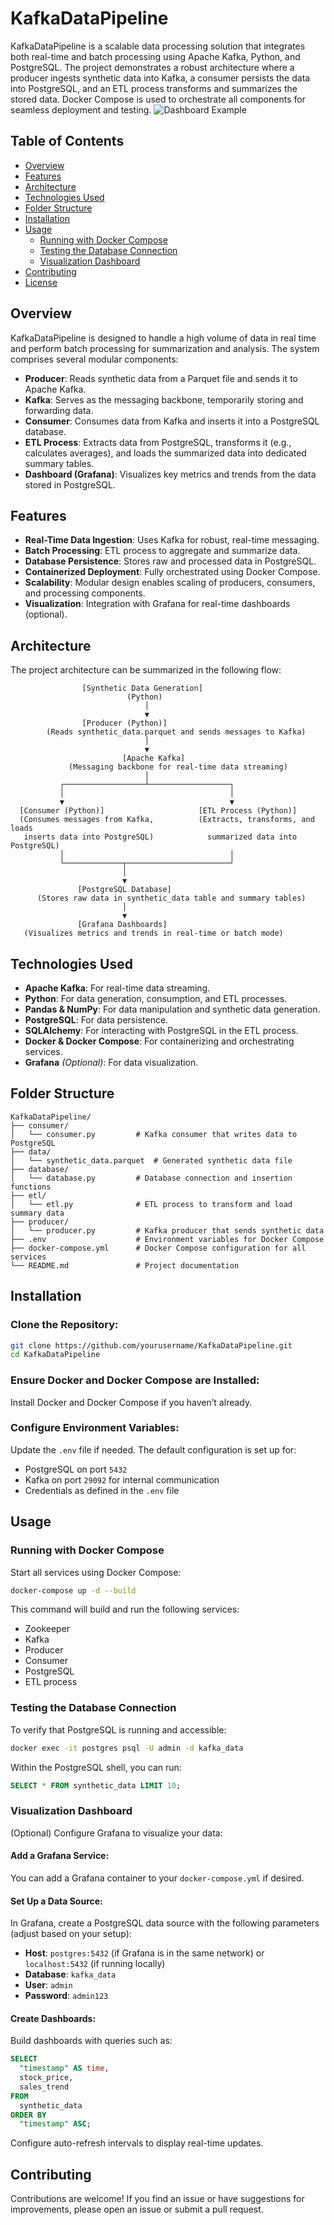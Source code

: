 # KafkaDataPipeline

KafkaDataPipeline is a scalable data processing solution that integrates both real-time and batch processing using Apache Kafka, Python, and PostgreSQL. The project demonstrates a robust architecture where a producer ingests synthetic data into Kafka, a consumer persists the data into PostgreSQL, and an ETL process transforms and summarizes the stored data. Docker Compose is used to orchestrate all components for seamless deployment and testing.
![Dashboard Example ](ruta-de-la-imagen)

## Table of Contents
- [Overview](#overview)
- [Features](#features)
- [Architecture](#architecture)
- [Technologies Used](#technologies-used)
- [Folder Structure](#folder-structure)
- [Installation](#installation)
- [Usage](#usage)
  - [Running with Docker Compose](#running-with-docker-compose)
  - [Testing the Database Connection](#testing-the-database-connection)
  - [Visualization Dashboard](#visualization-dashboard)
- [Contributing](#contributing)
- [License](#license)

## Overview
KafkaDataPipeline is designed to handle a high volume of data in real time and perform batch processing for summarization and analysis. The system comprises several modular components:

- **Producer**: Reads synthetic data from a Parquet file and sends it to Apache Kafka.
- **Kafka**: Serves as the messaging backbone, temporarily storing and forwarding data.
- **Consumer**: Consumes data from Kafka and inserts it into a PostgreSQL database.
- **ETL Process**: Extracts data from PostgreSQL, transforms it (e.g., calculates averages), and loads the summarized data into dedicated summary tables.
- **Dashboard (Grafana)**: Visualizes key metrics and trends from the data stored in PostgreSQL.

## Features
- **Real-Time Data Ingestion**: Uses Kafka for robust, real-time messaging.
- **Batch Processing**: ETL process to aggregate and summarize data.
- **Database Persistence**: Stores raw and processed data in PostgreSQL.
- **Containerized Deployment**: Fully orchestrated using Docker Compose.
- **Scalability**: Modular design enables scaling of producers, consumers, and processing components.
- **Visualization**: Integration with Grafana for real-time dashboards (optional).

## Architecture
The project architecture can be summarized in the following flow:

```
                [Synthetic Data Generation]
                          (Python)
                              │
                              ▼
                [Producer (Python)]
        (Reads synthetic_data.parquet and sends messages to Kafka)
                              │
                              ▼
                         [Apache Kafka]
             (Messaging backbone for real-time data streaming)
                              │
           ┌──────────────────┴──────────────────┐
           │                                     │
           ▼                                     ▼
  [Consumer (Python)]                     [ETL Process (Python)]
  (Consumes messages from Kafka,          (Extracts, transforms, and loads
   inserts data into PostgreSQL)            summarized data into PostgreSQL)
           │                                     │
           └─────────────┬───────────────────────┘
                         │
                         ▼
               [PostgreSQL Database]
      (Stores raw data in synthetic_data table and summary tables)
                         │
                         ▼
               [Grafana Dashboards]
   (Visualizes metrics and trends in real-time or batch mode)
```

## Technologies Used
- **Apache Kafka**: For real-time data streaming.
- **Python**: For data generation, consumption, and ETL processes.
- **Pandas & NumPy**: For data manipulation and synthetic data generation.
- **PostgreSQL**: For data persistence.
- **SQLAlchemy**: For interacting with PostgreSQL in the ETL process.
- **Docker & Docker Compose**: For containerizing and orchestrating services.
- **Grafana** *(Optional)*: For data visualization.

## Folder Structure
```
KafkaDataPipeline/
├── consumer/
│   └── consumer.py         # Kafka consumer that writes data to PostgreSQL
├── data/
│   └── synthetic_data.parquet  # Generated synthetic data file
├── database/
│   └── database.py         # Database connection and insertion functions
├── etl/
│   └── etl.py              # ETL process to transform and load summary data
├── producer/
│   └── producer.py         # Kafka producer that sends synthetic data
├── .env                    # Environment variables for Docker Compose
├── docker-compose.yml      # Docker Compose configuration for all services
└── README.md               # Project documentation
```

## Installation
### Clone the Repository:
```bash
git clone https://github.com/yourusername/KafkaDataPipeline.git
cd KafkaDataPipeline
```

### Ensure Docker and Docker Compose are Installed:
Install Docker and Docker Compose if you haven’t already.

### Configure Environment Variables:
Update the `.env` file if needed. The default configuration is set up for:
- PostgreSQL on port `5432`
- Kafka on port `29092` for internal communication
- Credentials as defined in the `.env` file

## Usage
### Running with Docker Compose
Start all services using Docker Compose:
```bash
docker-compose up -d --build
```
This command will build and run the following services:
- Zookeeper
- Kafka
- Producer
- Consumer
- PostgreSQL
- ETL process

### Testing the Database Connection
To verify that PostgreSQL is running and accessible:
```bash
docker exec -it postgres psql -U admin -d kafka_data
```
Within the PostgreSQL shell, you can run:
```sql
SELECT * FROM synthetic_data LIMIT 10;
```

### Visualization Dashboard
(Optional) Configure Grafana to visualize your data:
#### Add a Grafana Service:
You can add a Grafana container to your `docker-compose.yml` if desired.

#### Set Up a Data Source:
In Grafana, create a PostgreSQL data source with the following parameters (adjust based on your setup):
- **Host**: `postgres:5432` (if Grafana is in the same network) or `localhost:5432` (if running locally)
- **Database**: `kafka_data`
- **User**: `admin`
- **Password**: `admin123`

#### Create Dashboards:
Build dashboards with queries such as:
```sql
SELECT
  "timestamp" AS time,
  stock_price,
  sales_trend
FROM
  synthetic_data
ORDER BY
  "timestamp" ASC;
```
Configure auto-refresh intervals to display real-time updates.

## Contributing
Contributions are welcome! If you find an issue or have suggestions for improvements, please open an issue or submit a pull request.

